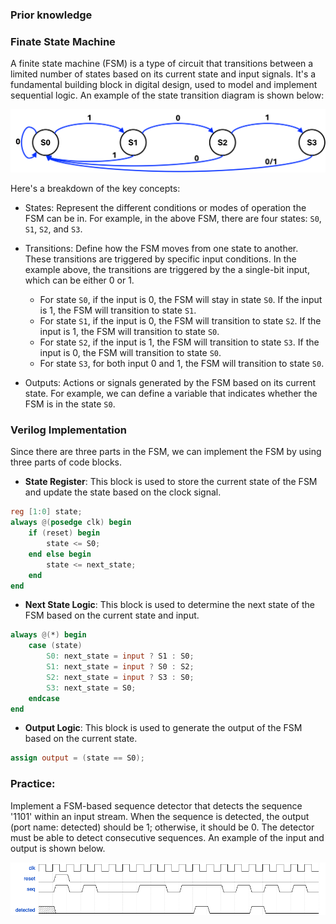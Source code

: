 ### Prior knowledge

### Finate State Machine

A finite state machine (FSM) is a type of circuit that transitions between a limited number of states based on its current state and input signals. It's a fundamental building block in digital design, used to model and implement sequential logic. An example of the state transition diagram is shown below:

![fsm](../imgs/fsmillu.png)

Here's a breakdown of the key concepts:

- States:  Represent the different conditions or modes of operation the FSM can be in. For example, in the above FSM, there are four states: `S0`, `S1`, `S2`, and `S3`.

- Transitions: Define how the FSM moves from one state to another. These transitions are triggered by specific input conditions. In the example above, the transitions are triggered by the a single-bit input, which can be either 0 or 1.
  - For state `S0`, if the input is 0, the FSM will stay in state `S0`. If the input is 1, the FSM will transition to state `S1`.
  - For state `S1`, if the input is 0, the FSM will transition to state `S2`. If the input is 1, the FSM will transition to state `S0`.
  - For state `S2`, if the input is 1, the FSM will transition to state `S3`. If the input is 0, the FSM will transition to state `S0`.
  - For state `S3`, for both input 0 and 1, the FSM will transition to state `S0`.

- Outputs: Actions or signals generated by the FSM based on its current state. For example, we can define a variable that indicates whether the FSM is in the state `S0`.

### Verilog Implementation

Since there are three parts in the FSM, we can implement the FSM by using three parts of code blocks.

- **State Register**: This block is used to store the current state of the FSM and update the state based on the clock signal.
```verilog
reg [1:0] state;
always @(posedge clk) begin
    if (reset) begin
        state <= S0;
    end else begin
        state <= next_state;
    end
end
```
- **Next State Logic**: This block is used to determine the next state of the FSM based on the current state and input.
```verilog
always @(*) begin
    case (state)
        S0: next_state = input ? S1 : S0;
        S1: next_state = input ? S0 : S2;
        S2: next_state = input ? S3 : S0;
        S3: next_state = S0;
    endcase
end
```
- **Output Logic**: This block is used to generate the output of the FSM based on the current state.
```verilog
assign output = (state == S0);
```

### Practice:

Implement a FSM-based sequence detector that detects the sequence '1101' within an input stream. When the sequence is detected, the output (port name: detected) should be 1; otherwise, it should be 0. The detector must be able to detect consecutive sequences. An example of the input and output is shown below.

![Untitled](../imgs/fsmwave.png)
